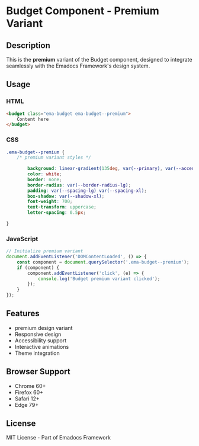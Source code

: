 # Budget Component - Premium Variant

## Description
This is the **premium** variant of the Budget component, designed to integrate seamlessly with the Emadocs Framework's design system.

## Usage

### HTML
```html
<budget class="ema-budget ema-budget--premium">
    Content here
</budget>
```

### CSS
```css
.ema-budget--premium {
    /* premium variant styles */
    
        background: linear-gradient(135deg, var(--primary), var(--accent));
        color: white;
        border: none;
        border-radius: var(--border-radius-lg);
        padding: var(--spacing-lg) var(--spacing-xl);
        box-shadow: var(--shadow-xl);
        font-weight: 700;
        text-transform: uppercase;
        letter-spacing: 0.5px;
    
}
```

### JavaScript
```javascript
// Initialize premium variant
document.addEventListener('DOMContentLoaded', () => {
    const component = document.querySelector('.ema-budget--premium');
    if (component) {
        component.addEventListener('click', (e) => {
            console.log('Budget premium variant clicked');
        });
    }
});
```

## Features
- premium design variant
- Responsive design
- Accessibility support
- Interactive animations
- Theme integration

## Browser Support
- Chrome 60+
- Firefox 60+
- Safari 12+
- Edge 79+

## License
MIT License - Part of Emadocs Framework
